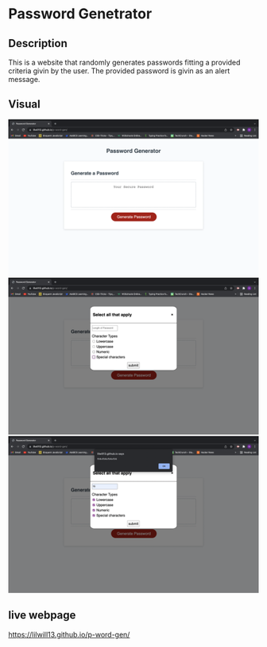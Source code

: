 # Password Genetrator 

## Description

This is a website that randomly generates passwords fitting a provided criteria givin by the user. The provided password is givin as an alert message.

## Visual
![](./assests/pics/ss1.png)
![](./assests/pics/ss3.png)
![](./assests/pics/ss2.png)

## live webpage
https://lilwill13.github.io/p-word-gen/